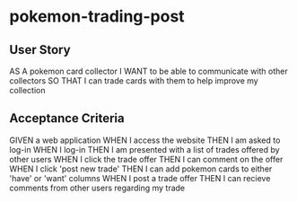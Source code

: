 # pokemon-trading-post

## User Story
 AS A pokemon card collector
 I WANT to be able to communicate with other collectors
 SO THAT I can trade cards with them to help improve my collection

## Acceptance Criteria
 GIVEN a web application
 WHEN I access the website
 THEN I am asked to log-in
 WHEN I log-in
 THEN I am presented with a list of trades offered by other users
 WHEN I click the trade offer
 THEN I can comment on the offer
 WHEN I click 'post new trade'
 THEN I can add pokemon cards to either 'have' or 'want' columns
 WHEN I post a trade offer
 THEN I can recieve comments from other users regarding my trade
